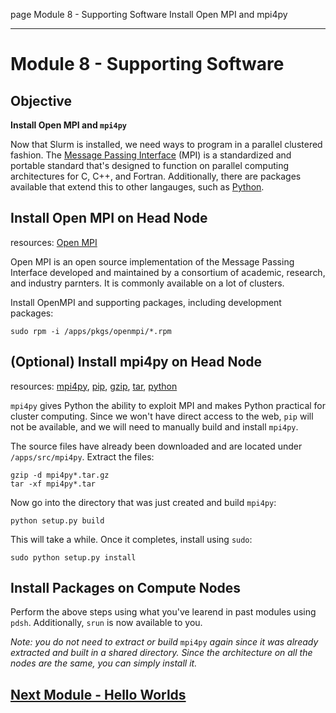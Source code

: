 page
Module 8 - Supporting Software
Install Open MPI and mpi4py

---

# Module 8 - Supporting Software

## Objective

**Install Open MPI and `mpi4py`**

Now that Slurm is installed, we need ways to program in a parallel clustered fashion. The [Message Passing Interface](https://en.wikipedia.org/wiki/Message_Passing_Interface) (MPI) is a standardized and portable standard that's designed to function on parallel computing architectures for C, C++, and Fortran. Additionally, there are packages available that extend this to other langauges, such as [Python](https://www.python.org).

## Install Open MPI on Head Node
<!-- TODO: Building OpenMPI -->

<span class="small">resources:
[Open MPI](https://www.open-mpi.org)
</span>

Open MPI is an open source implementation of the Message Passing Interface developed and maintained by a consortium of academic, research, and industry parnters. It is commonly available on a lot of clusters.

Install OpenMPI and supporting packages, including development packages:

```
sudo rpm -i /apps/pkgs/openmpi/*.rpm
```

## (Optional) Install mpi4py on Head Node

<span class="small">resources:
[mpi4py](https://mpi4py.readthedocs.io),
[pip](https://pip.pypa.io/en/stable/),
[gzip](https://linux.die.net/man/1/gzip),
[tar](https://linux.die.net/man/1/tar),
[python](https://linux.die.net/man/1/python)
</span>

`mpi4py` gives Python the ability to exploit MPI and makes Python practical for cluster computing. Since we won't have direct access to the web, `pip` will not be available, and we will need to manually build and install `mpi4py`.

The source files have already been downloaded and are located under `/apps/src/mpi4py`. Extract the files:

```
gzip -d mpi4py*.tar.gz
tar -xf mpi4py*.tar
```

Now go into the directory that was just created and build `mpi4py`:

```
python setup.py build
```

This will take a while. Once it completes, install using `sudo`:

```
sudo python setup.py install
```

## Install Packages on Compute Nodes

Perform the above steps using what you've learend in past modules using `pdsh`. Additionally, `srun` is now available to you.

*Note: you do not need to extract or build* `mpi4py` *again since it was already extracted and built in a shared directory. Since the architecture on all the nodes are the same, you can simply install it.*

## [Next Module - Hello Worlds](module-9)
